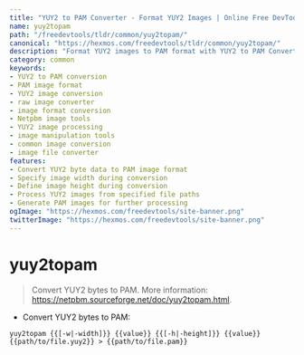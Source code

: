 ```yaml
---
title: "YUY2 to PAM Converter - Format YUY2 Images | Online Free DevTools by Hexmos"
name: yuy2topam
path: "/freedevtools/tldr/common/yuy2topam/"
canonical: "https://hexmos.com/freedevtools/tldr/common/yuy2topam/"
description: "Format YUY2 images to PAM format with YUY2 to PAM Converter. Convert raw YUY2 pixel data into portable anymap images for image processing. Free online tool, no registration required."
category: common
keywords:
- YUY2 to PAM conversion
- PAM image format
- YUY2 image conversion
- raw image converter
- image format conversion
- Netpbm image tools
- YUY2 image processing
- image manipulation tools
- common image conversion
- image file converter
features:
- Convert YUY2 byte data to PAM image format
- Specify image width during conversion
- Define image height during conversion
- Process YUY2 images from specified file paths
- Generate PAM images for further processing
ogImage: "https://hexmos.com/freedevtools/site-banner.png"
twitterImage: "https://hexmos.com/freedevtools/site-banner.png"
---
```


# yuy2topam

> Convert YUY2 bytes to PAM.
> More information: <https://netpbm.sourceforge.net/doc/yuy2topam.html>.

- Convert YUY2 bytes to PAM:

`yuy2topam {{[-w|-width]}} {{value}} {{[-h|-height]}} {{value}} {{path/to/file.yuy2}} > {{path/to/file.pam}}`
